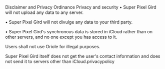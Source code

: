 Disclaimer and Privacy Ordinance
Privacy and security
• Super Pixel Gird will not upload any data to any server.

• Super Pixel Gird will not divulge any data to your third party.

• Super Pixel Gird's synchronous data is stored in iCloud rather than on other servers, and no one except you has access to it.

Users shall not use Oriole for illegal purposes.

Super Pixel Gird itself does not get the user's contact information and does not send it to servers other than iCloud.privacypolicy
